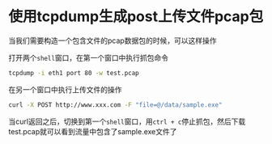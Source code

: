# 使用tcpdump生成post上传文件pcap包

当我们需要构造一个包含文件的pcap数据包的时候，可以这样操作

打开两个`shell`窗口，在第一个窗口中执行抓包命令

```bash
tcpdump -i eth1 port 80 -w test.pcap
```

在另一个窗口中执行上传文件的操作
```bash
curl -X POST http://www.xxx.com -F "file=@/data/sample.exe"
```

当curl返回之后，切换到第一个`shell`窗口，用`ctrl + c`停止抓包，然后下载test.pcap就可以看到流量中包含了sample.exe文件了